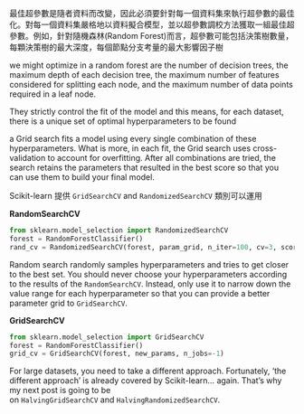 最佳超參數是隨者資料而改變，因此必須要針對每一個資料集來執行超參數的最佳化。對每一個資料集嚴格地以資料擬合模型，並以超參數調校方法獲取一組最佳超參數。例如，針對隨機森林(Random Forest)而言，超參數可能包括決策樹數量，每顆決策樹的最大深度，每個節點分支考量的最大影響因子樹

we might optimize in a random forest are the number of decision trees, the maximum depth of each decision tree, the maximum number of features considered for splitting each node, and the maximum number of data points required in a leaf node.

They strictly control the fit of the model and this means, for each dataset, there is a unique set of optimal hyperparameters to be found

a Grid search fits a model using every single combination of these hyperparameters. What is more, in each fit, the Grid search uses cross-validation to account for overfitting. After all combinations are tried, the search retains the parameters that resulted in the best score so that you can use them to build your final model.



Scikit-learn 提供 `GridSearchCV` and `RandomizedSearchCV` 類別可以運用

**RandomSearchCV**
```python
from sklearn.model_selection import RandomizedSearchCV
forest = RandomForestClassifier()
rand_cv = RandomizedSearchCV(forest, param_grid, n_iter=100, cv=3, scoring="accuracy", n_jobs=-1)
```
Random search randomly samples hyperparameters and tries to get closer to the best set. You should never choose your hyperparameters according to the results of the `RandomSearchCV`. Instead, only use it to narrow down the value range for each hyperparameter so that you can provide a better parameter grid to `GridSearchCV`.

**GridSearchCV**
```python
from sklearn.model_selection import GridSearchCV
forest = RandomForestClassifier()
grid_cv = GridSearchCV(forest, new_params, n_jobs=-1)
```

For large datasets, you need to take a different approach. Fortunately, ‘the different approach’ is already covered by Scikit-learn… again. That’s why my next post is going to be on `HalvingGridSearchCV` and `HalvingRandomizedSearchCV`.



